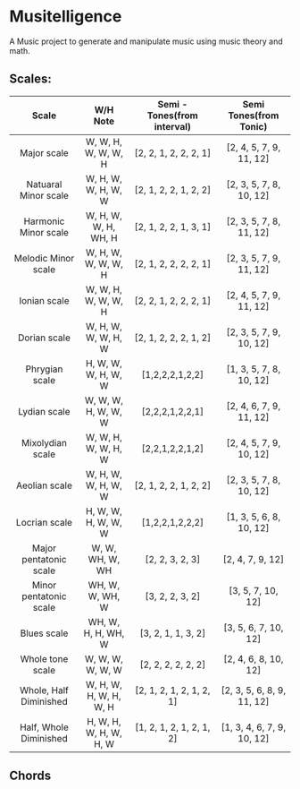 # Musitelligence

A Music project to generate and manipulate music using music theory and math.

## Scales:

| Scale | W/H Note | Semi - Tones(from interval) | Semi Tones(from Tonic) |
| :-: | :---------------: | :---------------: | :---------------: |
| Major scale | W, W, H, W, W, W, H | [2, 2, 1, 2, 2, 2, 1] | [2, 4, 5, 7, 9, 11, 12] | [2, 4, 5, 7, 9, 11, 12] |
| Natuaral Minor scale | W, H, W, W, H, W, W | [2, 1, 2, 2, 1, 2, 2] | [2, 3, 5, 7, 8, 10, 12] | [2, 3, 5, 7, 8, 10, 12] |
| Harmonic Minor scale | W, H, W, W, H, WH, H | [2, 1, 2, 2, 1, 3, 1] | [2, 3, 5, 7, 8, 11, 12] |
| Melodic Minor scale | W, H, W, W, W, W, H | [2, 1, 2, 2, 2, 2, 1] | [2, 3, 5, 7, 9, 11, 12] |
| Ionian scale | W, W, H, W, W, W, H | [2, 2, 1, 2, 2, 2, 1] | [2, 4, 5, 7, 9, 11, 12] |
| Dorian scale | W, H, W, W, W, H, W | [2, 1, 2, 2, 2, 1, 2] | [2, 3, 5, 7, 9, 10, 12] |
| Phrygian scale | H, W, W, W, H, W, W | [1,2,2,2,1,2,2] | [1, 3, 5, 7, 8, 10, 12] |
| Lydian scale | W, W, W, H, W, W, W | [2,2,2,1,2,2,1] | [2, 4, 6, 7, 9, 11, 12] |
| Mixolydian scale | W, W, H, W, W, H, W	| [2,2,1,2,2,1,2] | [2, 4, 5, 7, 9, 10, 12] |
| Aeolian scale | W, H, W, W, H, W, W	| [2, 1, 2, 2, 1, 2, 2] | [2, 3, 5, 7, 8, 10, 12] |
| Locrian scale | H, W, W, H, W, W, W | [1,2,2,1,2,2,2] | [1, 3, 5, 6, 8, 10, 12] |
| Major pentatonic scale | W, W, WH, W, WH	| [2, 2, 3, 2, 3] | [2, 4, 7, 9, 12] |
| Minor pentatonic scale |	WH, W, W, WH, W	| [3, 2, 2, 3, 2] | [3, 5, 7, 10, 12] |
| Blues scale | WH, W, H, H, WH, W | [3, 2, 1, 1, 3, 2] | [3, 5, 6, 7, 10, 12] |
| Whole tone scale | W, W, W, W, W, W | [2, 2, 2, 2, 2, 2] | [2, 4, 6, 8, 10, 12] |
| Whole, Half Diminished | W, H, W, H, W, H, W, H | [2, 1, 2, 1, 2, 1, 2, 1] | [2, 3, 5, 6, 8, 9, 11, 12] |
| Half, Whole Diminished | H, W, H, W, H, W, H, W | [1, 2, 1, 2, 1, 2, 1, 2] | [1, 3, 4, 6, 7, 9, 10, 12] |





## Chords


